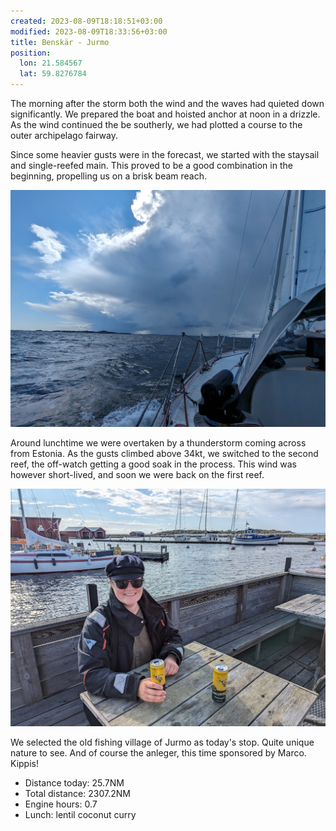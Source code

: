 ```yaml
---
created: 2023-08-09T18:18:51+03:00
modified: 2023-08-09T18:33:56+03:00
title: Benskär - Jurmo
position:
  lon: 21.584567
  lat: 59.8276784
---
```


The morning after the storm both the wind and the waves had quieted down significantly. We prepared the boat and hoisted anchor at noon in a drizzle. As the wind continued the be southerly, we had plotted a course to the outer archipelago fairway.

Since some heavier gusts were in the forecast, we started with the staysail and single-reefed main. This proved to be a good combination in the beginning, propelling us on a brisk beam reach.

![Image](../2023/ec40f9dfda0af38cb79eff53dfca0e4b.jpg) 

Around lunchtime we were overtaken by a thunderstorm coming across from Estonia. As the gusts climbed above 34kt, we switched to the second reef, the off-watch getting a good soak in the process. This wind was however short-lived, and soon we were back on the first reef.

![Image](../2023/3bc98ca63e3d6a40b3377e6d0859837b.jpg) 

We selected the old fishing village of Jurmo as today's stop. Quite unique nature to see. And of course the anleger, this time sponsored by Marco. Kippis!

* Distance today: 25.7NM
* Total distance: 2307.2NM
* Engine hours: 0.7
* Lunch: lentil coconut curry
